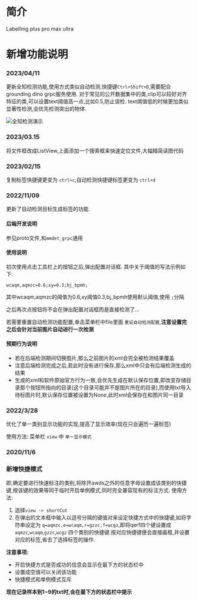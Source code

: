 # 简介
LabelImg plus pro max ultra

# 新增功能说明
### 2023/04/11
更新全知检测功能,使用方式类似自动检测,快捷键`Ctrl+Shift+D`,需要配合 grounding dino grpc服务使用.
对于常见的公开数据集中的类,clip可以较好对齐特征的类,可以设置text阈值高一点,比如0.5,防止误检.
text阈值低的时候更加类似显著性检测,会优先检测突出的物体.

![全知检测演示](./doc/cortana%20detection.gif)
### 2023/03.15

将文件框改成ListView,上面添加一个搜索框来快速定位文件,大幅精简读图代码

### 2023/02/15

复制标签快捷键更变为 `ctrl+c`,自动检测快捷键标签更变为 `ctrl+d`

### 2022/11/09

更新了自动检测目标生成标签的功能.

#### 后端开发说明

参见proto文件,和`mmdet_grpc`通用

#### 使用说明

初次使用点击工具栏上的按钮之后,弹出配置对话框.
其中关于阈值的写法示例如下:

```
wcaqm,aqmzc=0.6;xy=0.3;bj_bpmh;
```

其中wcaqm,aqmzc的阈值为0.6,xy阈值0.3,bj_bpmh使用默认阈值,使用 `;`分隔

之后再次点按钮将不会在弹出配置对话框而是直接检测了...

若需要重置自动检测功能配置,单击菜单栏中file里面 `重设自动检测配置`,**注意设置完之后会针对当前图片自动进行一次检测**

#### 预期行为说明

- 若在后端检测期间切换图片,那么之前图片的xml会完全被检测结果覆盖
- 注意后端检测完成之后,若此时没有进行保存,那么xml中只会有后端检测生成的结果
- 生成的xml和软件原始官方行为一致,会优先生成在默认保存位置,即改变存储目录那个按钮所指向的目录(这个目录可能并不是图片所在的目录),而使用txt导入待标图片时,默认保存位置被设置为None,此时xml会保存在和图片同一目录

### 2022/3/28

优化了单一类别显示功能的实现,提高了显示效率(现在只会遍历一遍标签)

使用方法:
菜单栏 `view` 中 `单一显示模式`

### 2020/11/6

### 新增快捷模式

即,确定要进行快速标注的类别,将除开awds之外的任意字母设置成该类别的快捷键,按该键的效果等同于临时开启单例模式,同时完全兼容现有的标注方式.
使用方法:

1. 选择`view -> shortCut`
2. 在弹出的文本框中输入以逗号分隔的键值对来设定快捷方式中的快捷键,如将字符串设定为 `q=aqmzc,e=wcaqm,r=gzzc,f=wcgz`,即将qerf四个键设置成 `aqmzc`,`wcaqm`,`gzzc`,`wcgz` 四个类别的快捷键.按对应快捷键便会直接画框,并设置对应的标签,省去了选择标签的操作.

**注意事项:**

- 开启快捷方式是否成功的信息会显示在最下方的状态栏中
- 设置成空值可以关闭该功能
- 快捷模式和单例模式互斥

**现在记录样本到1~9的txt时,会在最下方的状态栏中提示**
